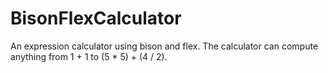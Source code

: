 # BisonFlexCalculator
An expression calculator using bison and flex. The calculator can compute anything from 1 + 1 to (5 * 5) + (4 / 2).
